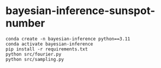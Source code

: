 # bayesian-inference-sunspot-number
```
conda create -n bayesian-inference python==3.11
conda activate bayesian-inference
pip install -r requirements.txt
python src/fourier.py
python src/sampling.py
```

